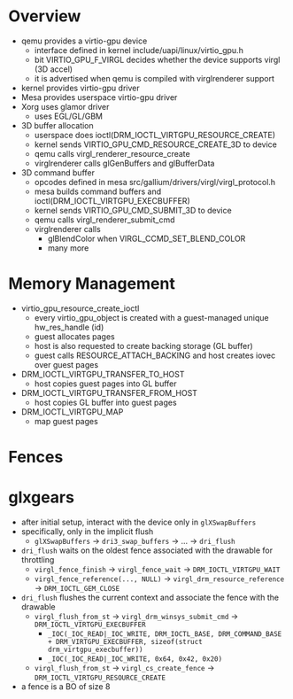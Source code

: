 # Overview

 - qemu provides a virtio-gpu device
   - interface defined in kernel include/uapi/linux/virtio_gpu.h
   - bit VIRTIO_GPU_F_VIRGL decides whether the device supports virgl (3D accel)
   - it is advertised when qemu is compiled with virglrenderer support
 - kernel provides virtio-gpu driver
 - Mesa provides userspace virtio-gpu driver
 - Xorg uses glamor driver
   - uses EGL/GL/GBM
 - 3D buffer allocation
   - userspace does ioctl(DRM_IOCTL_VIRTGPU_RESOURCE_CREATE)
   - kernel sends VIRTIO_GPU_CMD_RESOURCE_CREATE_3D to device
   - qemu calls virgl_renderer_resource_create
   - virglrenderer calls glGenBuffers and glBufferData
 - 3D command buffer
   - opcodes defined in mesa src/gallium/drivers/virgl/virgl_protocol.h
   - mesa builds command buffers and ioctl(DRM_IOCTL_VIRTGPU_EXECBUFFER)
   - kernel sends VIRTIO_GPU_CMD_SUBMIT_3D to device
   - qemu calls virgl_renderer_submit_cmd
   - virglrenderer calls
     - glBlendColor when VIRGL_CCMD_SET_BLEND_COLOR
     - many more

# Memory Management

 - virtio_gpu_resource_create_ioctl
   - every virtio_gpu_object is created with a guest-managed unique
     hw_res_handle (id)
   - guest allocates pages
   - host is also requested to create backing storage (GL buffer)
   - guest calls RESOURCE_ATTACH_BACKING and host creates iovec over guest pages
 - DRM_IOCTL_VIRTGPU_TRANSFER_TO_HOST
   - host copies guest pages into GL buffer
 - DRM_IOCTL_VIRTGPU_TRANSFER_FROM_HOST
   - host copies GL buffer into guest pages
 - DRM_IOCTL_VIRTGPU_MAP
   - map guest pages

# Fences

# glxgears

 - after initial setup, interact with the device only in `glXSwapBuffers`
 - specifically, only in the implicit flush
   - `glXSwapBuffers` -> `dri3_swap_buffers` -> ... -> `dri_flush`
 - `dri_flush` waits on the oldest fence associated with the drawable for
   throttling
   - `virgl_fence_finish` -> `virgl_fence_wait` -> `DRM_IOCTL_VIRTGPU_WAIT`
   - `virgl_fence_reference(..., NULL)` -> `virgl_drm_resource_reference` -> `DRM_IOCTL_GEM_CLOSE`
 - `dri_flush` flushes the current context and associate the fence with the
   drawable
   - `virgl_flush_from_st` -> `virgl_drm_winsys_submit_cmd` -> `DRM_IOCTL_VIRTGPU_EXECBUFFER`
     - `_IOC(_IOC_READ|_IOC_WRITE,
             DRM_IOCTL_BASE,
             DRM_COMMAND_BASE + DRM_VIRTGPU_EXECBUFFER,
             sizeof(struct drm_virtgpu_execbuffer))`
     - `_IOC(_IOC_READ|_IOC_WRITE, 0x64, 0x42, 0x20)`
   - `virgl_flush_from_st` -> `virgl_cs_create_fence` -> `DRM_IOCTL_VIRTGPU_RESOURCE_CREATE`
 - a fence is a BO of size 8
